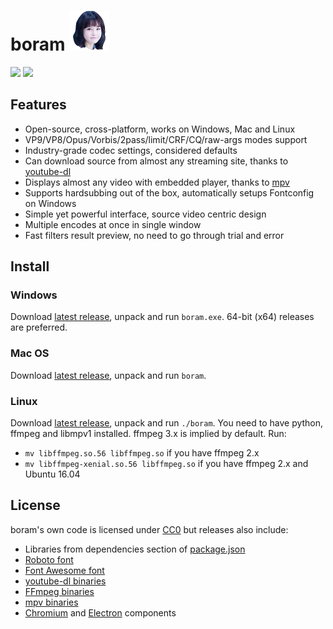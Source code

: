 # boram ![](src/index/icon-big.png)

![](https://raw.githubusercontent.com/Kagami/boram/assets/boram-source.png)
![](https://raw.githubusercontent.com/Kagami/boram/assets/boram-encode.png)

## Features

* Open-source, cross-platform, works on Windows, Mac and Linux
* VP9/VP8/Opus/Vorbis/2pass/limit/CRF/CQ/raw-args modes support
* Industry-grade codec settings, considered defaults
* Can download source from almost any streaming site, thanks to [youtube-dl](https://rg3.github.io/youtube-dl/)
* Displays almost any video with embedded player, thanks to [mpv](https://mpv.io/)
* Supports hardsubbing out of the box, automatically setups Fontconfig on Windows
* Simple yet powerful interface, source video centric design
* Multiple encodes at once in single window
* Fast filters result preview, no need to go through trial and error

## Install

### Windows

Download [latest release](https://github.com/Kagami/boram/releases), unpack and run `boram.exe`. 64-bit (x64) releases are preferred.

### Mac OS

Download [latest release](https://github.com/Kagami/boram/releases), unpack and run `boram`.

### Linux

Download [latest release](https://github.com/Kagami/boram/releases), unpack and run `./boram`. You need to have python, ffmpeg and libmpv1 installed. ffmpeg 3.x is implied by default. Run:

* `mv libffmpeg.so.56 libffmpeg.so` if you have ffmpeg 2.x
* `mv libffmpeg-xenial.so.56 libffmpeg.so` if you have ffmpeg 2.x and Ubuntu 16.04

## License

boram's own code is licensed under [CC0](licenses/LICENSE.BORAM) but releases also include:

* Libraries from dependencies section of [package.json](package.json)
* [Roboto font](licenses/LICENSE.ROBOTO)
* [Font Awesome font](licenses/LICENSE.FONTAWESOME)
* [youtube-dl binaries](licenses/LICENSE.PYTHON)
* [FFmpeg binaries](licenses/LICENSE.FFMPEG)
* [mpv binaries](licenses/LICENSE.MPV)
* [Chromium](licenses/LICENSE.CHROMIUM) and [Electron](licenses/LICENSE.ELECTRON) components
